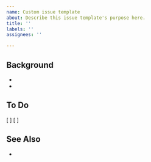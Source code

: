 ```yaml
---
name: Custom issue template
about: Describe this issue template's purpose here.
title: ''
labels: ''
assignees: ''

---
```


## Background
-
-

## To Do
[ ] 
[ ]

## See Also
-
